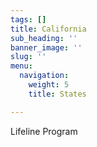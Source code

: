 ```yaml
---
tags: []
title: California
sub_heading: ''
banner_image: ''
slug: ''
menu:
  navigation:
    weight: 5
    title: States

---
```

Lifeline Program